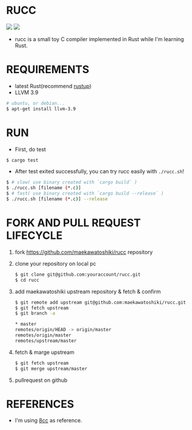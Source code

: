 # RUCC


[![](https://circleci.com/gh/maekawatoshiki/rucc/tree/master.svg?circle-token=12276a02aa21f18324f9be74cbb922227b7c8551)](https://circleci.com/gh/maekawatoshiki/rucc)
[![](http://img.shields.io/badge/license-MIT-blue.svg?style=flat-square)](./LICENSE)

- rucc is a small toy C compiler implemented in Rust while I'm learning Rust.

# REQUIREMENTS

- latest Rust(recommend [rustup](https://www.rustup.rs/))
- LLVM 3.9
```sh
# ubuntu, or debian...
$ apt-get install llvm-3.9
```

# RUN

- First, do test

```sh
$ cargo test
```

- After test exited successfully, you can try rucc easily with ``./rucc.sh``!

```sh
$ # slow( use binary created with `cargo build` )
$ ./rucc.sh [filename (*.c)]
$ # fast( use binary created with `cargo build --release` )
$ ./rucc.sh [filename (*.c)] --release
```

# FORK AND PULL REQUEST LIFECYCLE

1. fork https://github.com/maekawatoshiki/rucc repository
2. clone your repository on local pc

    ```sh
    $ git clone git@github.com:youraccount/rucc.git
    $ cd rucc
    ```

3. add maekawatoshiki upstream repository & fetch & confirm

    ```sh
    $ git remote add upstream git@github.com:maekawatoshiki/rucc.git
    $ git fetch upstream
    $ git branch -a

    * master
    remotes/origin/HEAD -> origin/master
    remotes/origin/master
    remotes/upstream/master
    ```

4. fetch & marge upstream

    ```sh
    $ git fetch upstream
    $ git merge upstream/master
    ```

5. pullrequest on github

# REFERENCES

- I'm using [8cc](https://github.com/rui314/8cc) as reference.
